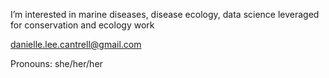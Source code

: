 
 I’m interested in marine diseases, disease ecology, data science leveraged for conservation and ecology work

danielle.lee.cantrell@gmail.com

Pronouns: she/her/her


<!---
dl-cantrell/dl-cantrell is a ✨ special ✨ repository because its `README.md` (this file) appears on your GitHub profile.
You can click the Preview link to take a look at your changes.
--->
